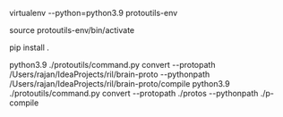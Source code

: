 virtualenv --python=python3.9 protoutils-env

source protoutils-env/bin/activate

pip install .

python3.9 ./protoutils/command.py convert --protopath /Users/rajan/IdeaProjects/ril/brain-proto --pythonpath /Users/rajan/IdeaProjects/ril/brain-proto/compile
python3.9 ./protoutils/command.py convert --protopath ./protos --pythonpath ./p-compile




